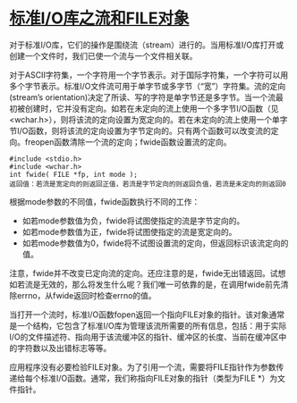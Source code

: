 # [标准I/O库之流和FILE对象](https://www.cnblogs.com/nufangrensheng/p/3505254.html)

对于标准I/O库，它们的操作是围绕流（stream）进行的。当用标准I/O库打开或创建一个文件时，我们已使一个流与一个文件相关联。

对于ASCII字符集，一个字符用一个字节表示。对于国际字符集，一个字符可以用多个字节表示。标准I/O文件流可用于单字节或多字节（“宽”）字符集。流的定向(stream’s orientation)决定了所读、写的字符是单字节还是多字节。当一个流最初被创建时，它并没有定向。如若在未定向的流上使用一个多字节I/O函数（见<wchar.h>），则将该流的定向设置为宽定向的。若在未定向的流上使用一个单字节I/O函数，则将该流的定向设置为字节定向的。只有两个函数可以改变流的定向。freopen函数清除一个流的定向；fwide函数设置流的定向。

```
#include <stdio.h>
#include <wchar.h>
int fwide( FILE *fp, int mode );
返回值：若流是宽定向的则返回正值，若流是字节定向的则返回负值，若流是未定向的则返回0
```

根据mode参数的不同值，fwide函数执行不同的工作：

- 如若mode参数值为负，fwide将试图使指定的流是字节定向的。
- 如若mode参数值为正，fwide将试图使指定的流是宽定向的。
- 如若mode参数值为0，fwide将不试图设置流的定向，但返回标识该流定向的值。

注意，fwide并不改变已定向流的定向。还应注意的是，fwide无出错返回。试想如若流是无效的，那么将发生什么呢？我们唯一可依靠的是，在调用fwide前先清除errno，从fwide返回时检查errno的值。

当打开一个流时，标准I/O函数fopen返回一个指向FILE对象的指针。该对象通常是一个结构，它包含了标准I/O库为管理该流所需要的所有信息，包括：用于实际I/O的文件描述符、指向用于该流缓冲区的指针、缓冲区的长度、当前在缓冲区中的字符数以及出错标志等等。

应用程序没有必要检验FILE对象。为了引用一个流，需要将FILE指针作为参数传递给每个标准I/O函数。通常，我们称指向FILE对象的指针（类型为FILE *）为文件指针。